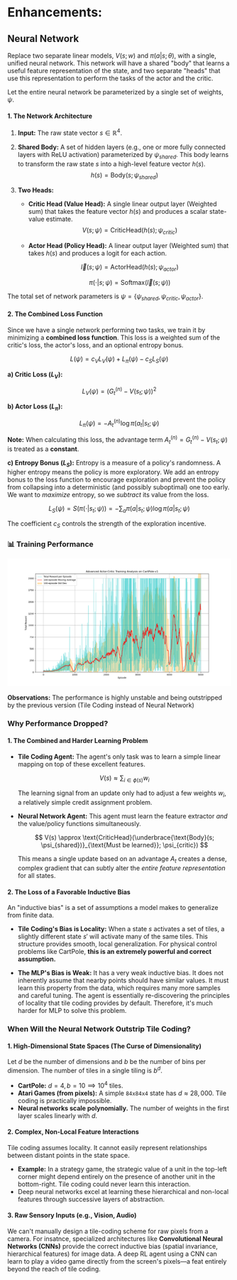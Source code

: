 # Enhancements:

## Neural Network

Replace two separate linear models, $V(s;w)$ and $\pi(a|s;\theta)$, with a single, unified neural network. This network will have a shared "body" that learns a useful feature representation of the state, and two separate "heads" that use this representation to perform the tasks of the actor and the critic.

Let the entire neural network be parameterized by a single set of weights, $\psi$.

#### 1. The Network Architecture

1.  **Input:** The raw state vector $s \in \mathbb{R}^4$.
2.  **Shared Body:** A set of hidden layers (e.g., one or more fully connected layers with ReLU activation) parameterized by $\psi_{shared}$. This body learns to transform the raw state $s$ into a high-level feature vector $h(s)$.
    $$
    h(s) = \text{Body}(s; \psi_{shared})
    $$
3.  **Two Heads:**

    - **Critic Head (Value Head):** A single linear output layer (Weighted sum) that takes the feature vector $h(s)$ and produces a scalar state-value estimate.
      $$
      V(s; \psi) = \text{CriticHead}(h(s); \psi_{critic})
      $$
    - **Actor Head (Policy Head):** A linear output layer (Weighted sum) that takes $h(s)$ and produces a logit for each action.

      $$
      \vec{l}(s; \psi) = \text{ActorHead}(h(s); \psi_{actor})
      $$

      $$
      \pi(\cdot|s; \psi) = \text{Softmax}(\vec{l}(s; \psi))
      $$

The total set of network parameters is $\psi = \{\psi_{shared}, \psi_{critic}, \psi_{actor}\}$.

#### 2. The Combined Loss Function

Since we have a single network performing two tasks, we train it by minimizing a **combined loss function**. This loss is a weighted sum of the critic's loss, the actor's loss, and an optional entropy bonus.

$$
L(\psi) = c_V L_V(\psi) + L_\pi(\psi) - c_S L_S(\psi)
$$

**a) Critic Loss ($L_V$):**

$$
L_V(\psi) = (G_t^{(n)} - V(s_t; \psi))^2
$$

**b) Actor Loss ($L_\pi$):**

$$
L_\pi(\psi) = -A_t^{(n)} \log \pi(a_t|s_t; \psi)
$$

**Note:** When calculating this loss, the advantage term $A_t^{(n)} = G_t^{(n)} - V(s_t; \psi)$ is treated as a **constant**.

**c) Entropy Bonus ($L_S$):** Entropy is a measure of a policy's randomness. A higher entropy means the policy is more exploratory. We add an entropy bonus to the loss function to encourage exploration and prevent the policy from collapsing into a deterministic (and possibly suboptimal) one too early. We want to _maximize_ entropy, so we _subtract_ its value from the loss.

$$
L_S(\psi) = S(\pi(\cdot|s_t; \psi)) = - \sum_{a} \pi(a|s_t; \psi) \log \pi(a|s_t; \psi)
$$

The coefficient $c_S$ controls the strength of the exploration incentive.

### 📊 Training Performance

![Training Performance Plot](../misc/NeuralNetwork.png)

**Observations:** The performance is highly unstable and being outstripped by the previous version (Tile Coding instead of Neural Network)

### Why Performance Dropped?

#### 1. The Combined and Harder Learning Problem

- **Tile Coding Agent:** The agent's only task was to learn a simple linear mapping on top of these excellent features.

  $$
  V(s) \approx \sum_{i \in \phi(s)} w_i
  $$

  The learning signal from an update only had to adjust a few weights $w_i$, a relatively simple credit assignment problem.

- **Neural Network Agent:** This agent must learn the feature extractor _and_ the value/policy functions simultaneously.

  $$
  V(s) \approx \text{CriticHead}(\underbrace{\text{Body}(s; \psi_{shared})}_{\text{Must be learned}}; \psi_{critic})
  $$

  This means a single update based on an advantage $A_t$ creates a dense, complex gradient that can subtly alter the _entire feature representation_ for all states.

#### 2. The Loss of a Favorable Inductive Bias

An "inductive bias" is a set of assumptions a model makes to generalize from finite data.

- **Tile Coding's Bias is Locality:** When a state $s$ activates a set of tiles, a slightly different state $s'$ will activate many of the same tiles. This structure provides smooth, local generalization. For physical control problems like CartPole, **this is an extremely powerful and correct assumption.**

- **The MLP's Bias is Weak:** It has a very weak inductive bias. It does not inherently assume that nearby points should have similar values. It must learn this property from the data, which requires many more samples and careful tuning. The agent is essentially re-discovering the principles of locality that tile coding provides by default. Therefore, it's much harder for MLP to solve this problem.

### When Will the Neural Network Outstrip Tile Coding?

#### 1. **High-Dimensional State Spaces (The Curse of Dimensionality)**

Let $d$ be the number of dimensions and $b$ be the number of bins per dimension. The number of tiles in a single tiling is $b^d$.

- **CartPole:** $d=4, b=10 \implies 10^4$ tiles.
- **Atari Games (from pixels):** A simple `84x84x4` state has $d \approx 28,000$. Tile coding is practically impossible.
- **Neural networks scale polynomially.** The number of weights in the first layer scales linearly with $d$.

#### 2. **Complex, Non-Local Feature Interactions**

Tile coding assumes locality. It cannot easily represent relationships between distant points in the state space.

- **Example:** In a strategy game, the strategic value of a unit in the top-left corner might depend entirely on the presence of another unit in the bottom-right. Tile coding could never learn this interaction.
- Deep neural networks excel at learning these hierarchical and non-local features through successive layers of abstraction.

#### 3. **Raw Sensory Inputs (e.g., Vision, Audio)**

We can't manually design a tile-coding scheme for raw pixels from a camera. For insatnce, specialized architectures like **Convolutional Neural Networks (CNNs)** provide the correct inductive bias (spatial invariance, hierarchical features) for image data. A deep RL agent using a CNN can learn to play a video game directly from the screen's pixels—a feat entirely beyond the reach of tile coding.
